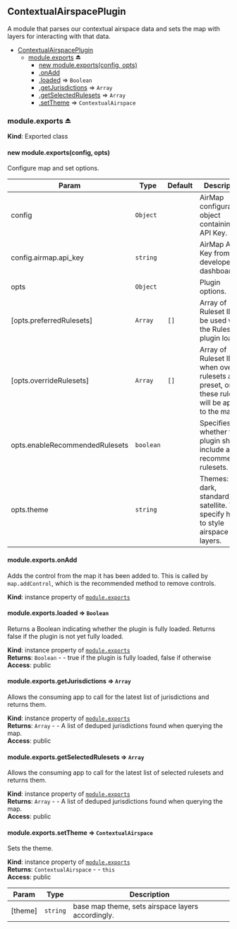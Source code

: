 <a name="module_ContextualAirspacePlugin"></a>

## ContextualAirspacePlugin
A module that parses our contextual airspace data and sets the map with layers for interacting with that data.


* [ContextualAirspacePlugin](#module_ContextualAirspacePlugin)
    * [module.exports](#exp_module_ContextualAirspacePlugin--module.exports) ⏏
        * [new module.exports(config, opts)](#new_module_ContextualAirspacePlugin--module.exports_new)
        * [.onAdd](#module_ContextualAirspacePlugin--module.exports+onAdd)
        * [.loaded](#module_ContextualAirspacePlugin--module.exports+loaded) ⇒ <code>Boolean</code>
        * [.getJurisdictions](#module_ContextualAirspacePlugin--module.exports+getJurisdictions) ⇒ <code>Array</code>
        * [.getSelectedRulesets](#module_ContextualAirspacePlugin--module.exports+getSelectedRulesets) ⇒ <code>Array</code>
        * [.setTheme](#module_ContextualAirspacePlugin--module.exports+setTheme) ⇒ <code>ContextualAirspace</code>

<a name="exp_module_ContextualAirspacePlugin--module.exports"></a>

### module.exports ⏏
**Kind**: Exported class  
<a name="new_module_ContextualAirspacePlugin--module.exports_new"></a>

#### new module.exports(config, opts)
Configure map and set options.


| Param | Type | Default | Description |
| --- | --- | --- | --- |
| config | <code>Object</code> |  | AirMap configuration object containing an API Key. |
| config.airmap.api_key | <code>string</code> |  | AirMap API Key from the developer dashboard. |
| opts | <code>Object</code> |  | Plugin options. |
| [opts.preferredRulesets] | <code>Array</code> | <code>[]</code> | Array of Ruleset IDs to be used when the Rules plugin loads. |
| [opts.overrideRulesets] | <code>Array</code> | <code>[]</code> | Array of Ruleset IDs, when override rulesets are preset, only these rulesets will be applied to the map. |
| opts.enableRecommendedRulesets | <code>boolean</code> |  | Specifies whether the plugin should include all recommended rulesets. |
| opts.theme | <code>string</code> |  | Themes: light, dark, standard, satellite. Will specify how to style airspace layers. |

<a name="module_ContextualAirspacePlugin--module.exports+onAdd"></a>

#### module.exports.onAdd
Adds the control from the map it has been added to. This is called by `map.addControl`,
which is the recommended method to remove controls.

**Kind**: instance property of [<code>module.exports</code>](#exp_module_ContextualAirspacePlugin--module.exports)  
<a name="module_ContextualAirspacePlugin--module.exports+loaded"></a>

#### module.exports.loaded ⇒ <code>Boolean</code>
Returns a Boolean indicating whether the plugin is fully loaded.
Returns false if the plugin is not yet fully loaded.

**Kind**: instance property of [<code>module.exports</code>](#exp_module_ContextualAirspacePlugin--module.exports)  
**Returns**: <code>Boolean</code> - - true if the plugin is fully loaded, false if otherwise  
**Access**: public  
<a name="module_ContextualAirspacePlugin--module.exports+getJurisdictions"></a>

#### module.exports.getJurisdictions ⇒ <code>Array</code>
Allows the consuming app to call for the latest list of jurisdictions and returns them.

**Kind**: instance property of [<code>module.exports</code>](#exp_module_ContextualAirspacePlugin--module.exports)  
**Returns**: <code>Array</code> - - A list of deduped jurisdictions found when querying the map.  
**Access**: public  
<a name="module_ContextualAirspacePlugin--module.exports+getSelectedRulesets"></a>

#### module.exports.getSelectedRulesets ⇒ <code>Array</code>
Allows the consuming app to call for the latest list of selected rulesets and returns them.

**Kind**: instance property of [<code>module.exports</code>](#exp_module_ContextualAirspacePlugin--module.exports)  
**Returns**: <code>Array</code> - - A list of deduped jurisdictions found when querying the map.  
**Access**: public  
<a name="module_ContextualAirspacePlugin--module.exports+setTheme"></a>

#### module.exports.setTheme ⇒ <code>ContextualAirspace</code>
Sets the theme.

**Kind**: instance property of [<code>module.exports</code>](#exp_module_ContextualAirspacePlugin--module.exports)  
**Returns**: <code>ContextualAirspace</code> - - `this`  
**Access**: public  

| Param | Type | Description |
| --- | --- | --- |
| [theme] | <code>string</code> | base map theme, sets airspace layers accordingly. |


